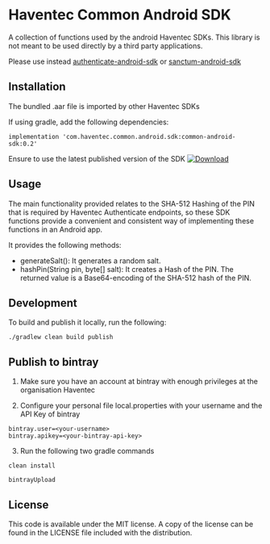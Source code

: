 # Haventec Common Android SDK

A collection of functions used by the android Haventec SDKs. This library is not meant to be used directly by a third party applications.

Please use instead [authenticate-android-sdk](https://github.com/Haventec/authenticate-android-sdk) or
[sanctum-android-sdk](https://github.com/Haventec/sanctum-android-sdk)

## Installation

The bundled .aar file is imported by other Haventec SDKs

If using gradle, add the following dependencies:

```
implementation 'com.haventec.common.android.sdk:common-android-sdk:0.2'
```

Ensure to use the latest published version of the SDK
[ ![Download](https://api.bintray.com/packages/haventec/maven/common-android-sdk/images/download.svg?version=0.2) ](https://bintray.com/haventec/maven/common-android-sdk/0.2/link)

## Usage

The main functionality provided relates to the SHA-512 Hashing of the PIN that is required by Haventec Authenticate endpoints,
so these SDK functions provide a convenient and consistent way of implementing these functions in an Android app.

It provides the following methods:
* generateSalt(): It generates a random salt.
* hashPin(String pin, byte[] salt): It creates a Hash of the PIN. The returned value is a Base64-encoding of the SHA-512 hash of the PIN.

## Development
To build and publish it locally, run the following:
```
./gradlew clean build publish
```

## Publish to bintray
1. Make sure you have an account at bintray with enough privileges at the organisation Haventec

2. Configure your personal file local.properties with your username and the API Key of bintray
```
bintray.user=<your-username>
bintray.apikey=<your-bintray-api-key>
```

3. Run the following two gradle commands
```
clean install
``` 

```
bintrayUpload
```
 
## License

This code is available under the MIT license. A copy of the license can be found in the LICENSE file included with the distribution.
